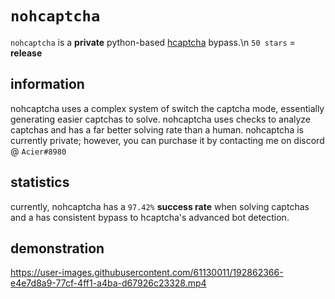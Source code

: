# `nohcaptcha`
`nohcaptcha` is a **private** python-based [hcaptcha](https://hcaptcha.com) bypass.\n
``50 stars`` = **release**

## information
nohcaptcha uses a complex system of switch the captcha mode, essentially generating easier captchas to solve. nohcaptcha uses checks to analyze captchas and has a far better solving rate than a human. nohcaptcha is currently private; however, you can purchase it by contacting me on discord @ ``Acier#8980``

## statistics
currently, nohcaptcha has a ``97.42%`` **success rate** when solving captchas and a has consistent bypass to hcaptcha's advanced bot detection.

## demonstration
https://user-images.githubusercontent.com/61130011/192862366-e4e7d8a9-77cf-4ff1-a4ba-d67926c23328.mp4

